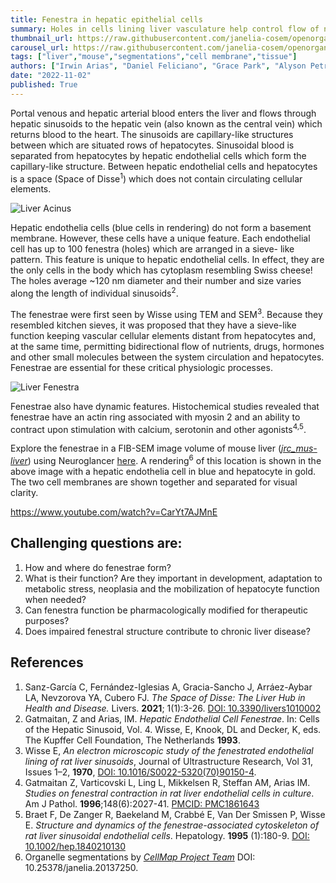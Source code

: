 ```yaml
---
title: Fenestra in hepatic epithelial cells
summary: Holes in cells lining liver vasculature help control flow of nutrients and more.
thumbnail_url: https://raw.githubusercontent.com/janelia-cosem/openorganelle-blog/main/assets/liver-fenestra.png
carousel_url: https://raw.githubusercontent.com/janelia-cosem/openorganelle-blog/main/assets/liver-fenestra_carousel.png
tags: ["liver","mouse","segmentations","cell membrane","tissue"]
authors: ["Irwin Arias", "Daniel Feliciano", "Grace Park", "Alyson Petruncio", "Aubrey Weigel"]
date: "2022-11-02"
published: True
---
```

Portal venous and hepatic arterial blood enters the liver and flows through hepatic sinusoids to the hepatic vein (also known as the central vein) which returns blood to the heart. The sinusoids are capillary-like structures between which are situated rows of hepatocytes. Sinusoidal blood is separated from hepatocytes by hepatic endothelial cells which form the capillary-like structure. Between hepatic endothelial cells and hepatocytes is a space (Space of Disse<sup>1</sup>) which does not contain circulating cellular elements.

![Liver Acinus](https://raw.githubusercontent.com/janelia-cosem/openorganelle-blog/main/assets/liver-acinus.png)

Hepatic endothelia cells (blue cells in rendering) do not form a basement membrane. However, these cells have a unique feature. Each endothelial cell has up to 100 fenestra (holes) which are arranged in a sieve- like pattern. This feature is unique to hepatic endothelial cells. In effect, they are the only cells in the body which has cytoplasm resembling Swiss cheese! The holes average ~120 nm diameter and their number and size varies along the length of individual sinusoids<sup>2</sup>.

The fenestrae were first seen by Wisse using TEM and SEM<sup>3</sup>. Because they resembled kitchen sieves, it was proposed that they have a sieve-like function keeping vascular cellular elements distant from hepatocytes and, at the same time, permitting bidirectional flow of nutrients, drugs, hormones and other small molecules between the system circulation and hepatocytes. Fenestrae are essential for these critical physiologic processes.

![Liver Fenestra](https://raw.githubusercontent.com/janelia-cosem/openorganelle-blog/main/assets/liver-fenestra.png)

Fenestrae also have dynamic features. Histochemical studies revealed that fenestrae have an actin ring associated with myosin 2 and an ability to contract upon stimulation with calcium, serotonin and other agonists<sup>4,5</sup>.

Explore the fenestrae in a FIB-SEM image volume of mouse liver (_[jrc_mus-liver](https://openorganelle.janelia.org/datasets/jrc_mus-liver)_) using Neuroglancer [here](https://tinyurl.com/mvzvdbnh). A rendering<sup>6</sup> of this location is shown in the above image with a hepatic endothelia cell in blue and hepatocyte in gold. The two cell membranes are shown together and separated for visual clarity.

https://www.youtube.com/watch?v=CarYt7AJMnE

## Challenging questions are:
1.	How and where do fenestrae form?
2.	What is their function? Are they important in development, adaptation to metabolic stress, neoplasia and the mobilization of hepatocyte function when needed?
3.	Can fenestra function be pharmacologically modified for therapeutic purposes?
4.	Does impaired fenestral structure contribute to chronic liver disease?

## References
1. Sanz-García C, Fernández-Iglesias A, Gracia-Sancho J, Arráez-Aybar LA, Nevzorova YA, Cubero FJ. _The Space of Disse: The Liver Hub in Health and Disease._ Livers. **2021**; 1(1):3-26. [DOI: 10.3390/livers1010002](https://doi.org/10.3390/livers1010002)
2. Gatmaitan, Z and Arias, IM. _Hepatic Endothelial Cell Fenestrae_.  In: Cells of the Hepatic Sinusoid, Vol. 4.  Wisse, E, Knook, DL and Decker, K, eds.  The Kupffer Cell Foundation, The Netherlands **1993**.
3. Wisse E, _An electron microscopic study of the fenestrated endothelial lining of rat liver sinusoids_, Journal of Ultrastructure Research, Vol 31, Issues 1–2, **1970**, [DOI: 10.1016/S0022-5320(70)90150-4](/https://doi.org/10.1016/S0022-5320(70)90150-4).
4. Gatmaitan Z, Varticovski L, Ling L, Mikkelsen R, Steffan AM, Arias IM. _Studies on fenestral contraction in rat liver endothelial cells in culture_. Am J Pathol. **1996**;148(6):2027-41. [PMCID: PMC1861643](https://www.ncbi.nlm.nih.gov/pmc/articles/PMC1861643/pdf/amjpathol00042-0301.pdf)
5. Braet F, De Zanger R, Baekeland M, Crabbé E, Van Der Smissen P, Wisse E. _Structure and dynamics of the fenestrae-associated cytoskeleton of rat liver sinusoidal endothelial cells_. Hepatology. **1995** (1):180-9.
[DOI: 10.1002/hep.1840210130](https://doi.org/10.1002/hep.1840210130)
6. Organelle segmentations by [_CellMap Project Team_](https://www.janelia.org/project-team/cellmap) DOI: 10.25378/janelia.20137250.
